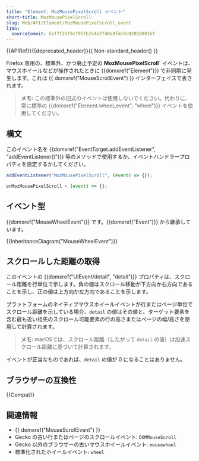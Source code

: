 ```yaml
---
title: "Element: MozMousePixelScroll イベント"
short-title: MozMousePixelScroll
slug: Web/API/Element/MozMousePixelScroll_event
l10n:
  sourceCommit: bbf7f25f9cf95fb154e2740a9fdc9c02818981bf
---
```


{{APIRef}}{{deprecated_header}}{{ Non-standard_header() }}

Firefox 専用の、標準外、かつ廃止予定の **MozMousePixelScroll`** イベントは、マウスホイールなどが操作されたときに {{domxref("Element")}} で非同期に発生します。これは {{ domxref("MouseScrollEvent") }} インターフェイスで表されます。

> **メモ:** この標準外の旧式のイベントは使用しないでください。代わりに、常に標準の {{domxref("Element.wheel_event", "wheel")}} イベントを使用してください。

## 構文

このイベント名を {{domxref("EventTarget.addEventListener", "addEventListener()")}} 等のメソッドで使用するか、イベントハンドラープロパティを設定するかしてください。

```js
addEventListener("MozMousePixelScroll", (event) => {});

onMozMousePixelScroll = (event) => {};
```

## イベント型

{{domxref("MouseWheelEvent")}} です。{{domxref("Event")}} から継承しています。

{{InheritanceDiagram("MouseWheelEvent")}}

## スクロールした距離の取得

このイベントの {{domxref("UIEvent/detail", "detail")}} プロパティは、スクロール距離を行単位で示します。負の値はスクロール移動が下方向か右方向であることを示し、正の値は上方向か左方向であることを示します。

プラットフォームのネイティブマウスホイールイベントが行またはページ単位でスクロール距離を示している場合、`detail` の値はその値と、ターゲット要素を含む最も近い祖先のスクロール可能要素の行の高さまたはページの幅/高さを使用して計算されます。

> **メモ:** macOSでは、スクロール距離（したがって `detail` の値）は加速スクロール距離に基づいて計算されます。

イベントが正当なものであれば、`detail` の値が 0 になることはありません。

## ブラウザーの互換性

{{Compat}}

## 関連情報

- {{ domxref("MouseScrollEvent") }}
- Gecko の古い行またはページのスクロールイベント: `DOMMouseScroll`
- Gecko 以外のブラウザーの古いマウスホイールイベント: `mousewheel`
- 標準化されたホイールイベント: `wheel`
